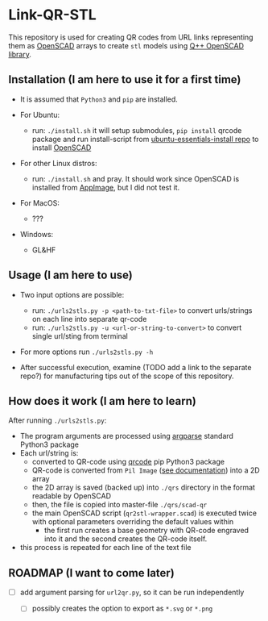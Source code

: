 # Link-QR-STL

This repository is used for creating QR codes from URL links representing them as [OpenSCAD](https://openscad.org/) arrays to create `stl` models using [Q++ OpenSCAD library](https://github.com/kubikji2/qpp-openscad-library).

## Installation (I am here to use it for a first time)

- It is assumed that `Python3` and `pip` are installed.

- For Ubuntu:
  - run: `./install.sh` it will setup submodules, `pip install` qrcode package and run install-script from [ubuntu-essentials-install repo](https://github.com/kubikji2/ubuntu-essentials-install) to install [OpenSCAD](https://openscad.org/)
- For other Linux distros:
  - run: `./install.sh` and pray. It should work since OpenSCAD is installed from [AppImage](https://appimage.org/), but I did not test it.
- For MacOS:
  - ???
- Windows:
  - GL&HF

## Usage (I am here to use)

- Two input options are possible:
  - run: `./urls2stls.py -p <path-to-txt-file>` to convert urls/strings on each line into separate qr-code
  - run: `./urls2stls.py -u <url-or-string-to-convert>` to convert single url/sting from terminal
- For more options run `./urls2stls.py -h`

- After successful execution, examine (TODO add a link to the separate repo?) for manufacturing tips out of the scope of this repository.

## How does it work (I am here to learn)

After running `./urls2stls.py`:

- The program arguments are processed using [argparse](https://docs.python.org/3/library/argparse.html) standard Python3 package
- Each url/string is: 
  - converted to QR-code using [qrcode](https://pypi.org/project/qrcode/) pip Python3 package
  - QR-code is converted from `Pil Image` ([see documentation](https://pillow.readthedocs.io/en/stable/reference/Image.html)) into a 2D array
  - the 2D array is saved (backed up) into `./qrs` directory in the format readable by OpenSCAD
  - then, the file is copied into master-file `./qrs/scad-qr`
  - the main OpenSCAD script (`qr2stl-wrapper.scad`) is executed twice with optional parameters overriding the default values within
    - the first run creates a base geometry with QR-code engraved into it and the second creates the QR-code itself.
- this process is repeated for each line of the text file

## ROADMAP (I want to come later)

- [ ] add argument parsing for `url2qr.py`, so it can be run independently 
  - [ ] possibly creates the option to export as `*.svg` or `*.png`

